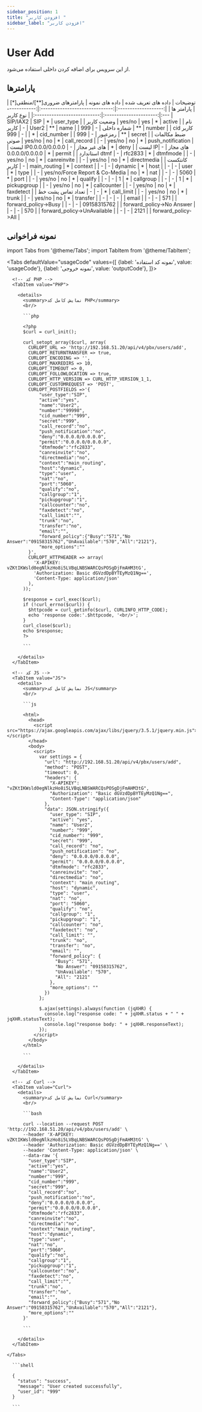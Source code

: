 ```yaml
---
sidebar_position: 1
title: "افزودن کاربر "
sidebar_label: "افزودن کاربر"
---
```

# User Add

از این سرویس برای اضافه کردن داخلی استفاده می‌شود.

## پارامتر‌ها
<div class="custom-table">
|       توضیحات       |       داده های تعریف شده       |  داده های نمونه | پارامترهای ضروری[**]/منطقی[*] |          پارامتر ها         |
|:-------------------:|:------------------------------:|:---------------:|:----------------------:|:---------------------------:|
|      نوع کاربر      |            SIP/IAX2            |       SIP       |            *           |          user_type          |
|     وضعیت کاربر     |             yes/no             |       yes       |            *           |            active           |
|      نام کاربر      |                -               |      User2      |            **           |             name            |
|     شماره داخلی     |                -               |       999       |            **           |            number           |
|      cid کاربر      |                -               |       999       |            *           |          cid_number         |
|       رمزعبور       |                -               |       999       |            **           |            secret           |
|   ضبط مکالمات صوتی  |             yes/no             |        no       |            *           |         call_record         |
|          -          |             yes/no             |        no       |            *           |      push_notification      |
| لیست IPهای غیر مجاز |                -               | 0.0.0.0/0.0.0.0 |            *           |             deny            |
|   لیست IPهای مجاز   |                -               | 0.0.0.0/0.0.0.0 |            *           |            permit           |
|    استاندارد dtmf   |                -               |     rfc2833     |            *           |           dtmfmode          |
|          -          |             yes/no             |        no       |            *           |         canreinvite         |
| - |             yes/no             |        no       |            *           |         directmedia         |
|    کانتکست کاربر    |                -               |   main_routing  |            *           |           context           |
|          -          |                -               |     dynamic     |            *           |             host            |
|          -          |                -               |       user      |            *           |             type            |
|          -          | yes/no/Force Report & Co-Media |        no       |            *           |             nat             |
|          -          |                -               |       5060      |            *           |             port            |
|          -          |             yes/no             |        no       |            *           |           qualify           |
|          -          |                -               |        1        |            *           |          callgroup          |
|          -          |                -               |        1        |            *           |         pickupgroup         |
|          -          |             yes/no             |        no       |            *           |         callcounter         |
|          -          |             yes/no             |        no       |            *           |          faxdetect          |
|  تعداد تماس پشت خط  |                -               |        -        |            *           |          call_limit         |
|          -          |             yes/no             |        no       |            *           |            trunk            |
|          -          |             yes/no             |        no       |            *           |           transfer          |
|          -          |                -               |        -        |                        |            email            |
|          -          |                -               |       571       |                        |     forward_policy->Busy    |
|          -          |                -               |   09158315762   |                        |  forward_policy->No Answer  |
|          -          |                -               |       570       |                        | forward_policy->UnAvailable |
|          -          |                -               |       2121      |                        |     forward_policy->All     |
</div>


## نمونه فراخوانی

import Tabs from '@theme/Tabs';
import TabItem from '@theme/TabItem';

<Tabs
  defaultValue="usageCode"
  values={[
    {label: 'نمونه کد استفاده', value: 'usageCode'},
    {label: 'نمونه خروجی', value: 'outputCode'},
  ]}>

  <!-- تب نمونه کد استفاده -->
  <TabItem value="usageCode">
    <Tabs
      defaultValue="PHP"
      values={[
        {label: 'PHP', value: 'PHP'},
        {label: 'JS', value: 'JS'},
        {label: 'Curl', value: 'Curl'},
      ]}>

      <!-- کد PHP -->
      <TabItem value="PHP">
	  
        <details>
          <summary>نمایش کامل کد PHP</summary>
          <br/>

          ```php

          <?php
          $curl = curl_init();

          curl_setopt_array($curl, array(
            CURLOPT_URL => 'http://192.168.51.20/api/v4/pbx/users/add',
            CURLOPT_RETURNTRANSFER => true,
            CURLOPT_ENCODING => '',
            CURLOPT_MAXREDIRS => 10,
            CURLOPT_TIMEOUT => 0,
            CURLOPT_FOLLOWLOCATION => true,
            CURLOPT_HTTP_VERSION => CURL_HTTP_VERSION_1_1,
            CURLOPT_CUSTOMREQUEST => 'POST',
            CURLOPT_POSTFIELDS =>'{
                "user_type":"SIP",
                "active":"yes",
                "name":"User2",
                "number":"99998",
                "cid_number":"999",
                "secret":"999",
                "call_record":"no",
                "push_notification":"no",
                "deny":"0.0.0.0/0.0.0.0",
                "permit":"0.0.0.0/0.0.0.0",
                "dtmfmode":"rfc2833",
                "canreinvite":"no",
                "directmedia":"no",
                "context":"main_routing",
                "host":"dynamic",
                "type":"user",
                "nat":"no",
                "port":"5060",
                "qualify":"no",
                "callgroup":"1",
                "pickupgroup":"1",
                "callcounter":"no",
                "faxdetect":"no",
                "call_limit":"",
                "trunk":"no",
                "transfer":"no",
                "email":"",
                "forward_policy":{"Busy":"571","No Answer":"09158315762","UnAvailable":"570","All":"2121"},
                "more_options":""
            }',
            CURLOPT_HTTPHEADER => array(
              'X-APIKEY: vZKtIKWsld0egNlkzHo8i5LVBqLNBSWARCQsPOSgDjFmAHM3tG',
              'Authorization: Basic dGVzdDpBYTEyMzQ1Ng==',
              'Content-Type: application/json'
            ),
          ));

          $response = curl_exec($curl);
          if (!curl_errno($curl)) {
            $httpcode = curl_getinfo($curl, CURLINFO_HTTP_CODE);
            echo 'response code:'.$httpcode, '<br/>';
          }
          curl_close($curl);
          echo $response;
          ?>

          ```

        </details>
      </TabItem>

      <!-- کد JS -->
      <TabItem value="JS">
        <details>
          <summary>نمایش کامل کد JS</summary>
          <br/>

          ```js
		  
          <html>
            <head>
              <script src="https://ajax.googleapis.com/ajax/libs/jquery/3.5.1/jquery.min.js"></script>
            </head>
            <body>
              <script>
                var settings = {
                  "url": "http://192.168.51.20/api/v4/pbx/users/add",
                  "method": "POST",
                  "timeout": 0,
                  "headers": {
                    "X-APIKEY": "vZKtIKWsld0egNlkzHo8i5LVBqLNBSWARCQsPOSgDjFmAHM3tG",
                    "Authorization": "Basic dGVzdDpBYTEyMzQ1Ng==",
                    "Content-Type": "application/json"
                  },
                  "data": JSON.stringify({
                    "user_type": "SIP",
                    "active": "yes",
                    "name": "User2",
                    "number": "999",
                    "cid_number": "999",
                    "secret": "999",
                    "call_record": "no",
                    "push_notification": "no",
                    "deny": "0.0.0.0/0.0.0.0",
                    "permit": "0.0.0.0/0.0.0.0",
                    "dtmfmode": "rfc2833",
                    "canreinvite": "no",
                    "directmedia": "no",
                    "context": "main_routing",
                    "host": "dynamic",
                    "type": "user",
                    "nat": "no",
                    "port": "5060",
                    "qualify": "no",
                    "callgroup": "1",
                    "pickupgroup": "1",
                    "callcounter": "no",
                    "faxdetect": "no",
                    "call_limit": "",
                    "trunk": "no",
                    "transfer": "no",
                    "email": "",
                    "forward_policy": {
                      "Busy": "571",
                      "No Answer": "09158315762",
                      "UnAvailable": "570",
                      "All": "2121"
                    },
                    "more_options": ""
                  })
                };

                $.ajax(settings).always(function (jqXHR) {
                  console.log("response code: " + jqXHR.status + " " + jqXHR.statusText);
                  console.log("response body: " + jqXHR.responseText);
                });
              </script>
            </body>
          </html>

          ```

        </details>
      </TabItem>

      <!-- کد Curl -->
      <TabItem value="Curl">
        <details>
          <summary>نمایش کامل کد Curl</summary>
          <br/>

          ```bash

          curl --location --request POST 'http://192.168.51.20/api/v4/pbx/users/add' \
          --header 'X-APIKEY: vZKtIKWsld0egNlkzHo8i5LVBqLNBSWARCQsPOSgDjFmAHM3tG' \
          --header 'Authorization: Basic dGVzdDpBYTEyMzQ1Ng==' \
          --header 'Content-Type: application/json' \
          --data-raw '{
            "user_type":"SIP",
            "active":"yes",
            "name":"User2",
            "number":"999",
            "cid_number":"999",
            "secret":"999",
            "call_record":"no",
            "push_notification":"no",
            "deny":"0.0.0.0/0.0.0.0",
            "permit":"0.0.0.0/0.0.0.0",
            "dtmfmode":"rfc2833",
            "canreinvite":"no",
            "directmedia":"no",
            "context":"main_routing",
            "host":"dynamic",
            "type":"user",
            "nat":"no",
            "port":"5060",
            "qualify":"no",
            "callgroup":"1",
            "pickupgroup":"1",
            "callcounter":"no",
            "faxdetect":"no",
            "call_limit":"",
            "trunk":"no",
            "transfer":"no",
            "email":"",
            "forward_policy":{"Busy":"571","No Answer":"09158315762","UnAvailable":"570","All":"2121"},
            "more_options":""
          }'

          ```

        </details>
      </TabItem>

    </Tabs>
  </TabItem>

  <!-- تب نمونه خروجی -->
  <TabItem value="outputCode">

      ```shell

      {
        "status": "success",
        "message": "User created successfully",
        "user_id": "999"
      }

      ```
  </TabItem>

</Tabs>

